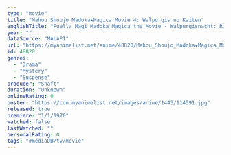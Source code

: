 ```yaml
---
type: "movie"
title: "Mahou Shoujo Madoka★Magica Movie 4: Walpurgis no Kaiten"
englishTitle: "Puella Magi Madoka Magica the Movie - Walpurgisnacht: Rising"
year: ""
dataSource: "MALAPI"
url: "https://myanimelist.net/anime/48820/Mahou_Shoujo_Madoka★Magica_Movie_4__Walpurgis_no_Kaiten"
id: 48820
genres: 
  - "Drama"
  - "Mystery"
  - "Suspense"
producer: "Shaft"
duration: "Unknown"
onlineRating: 0
poster: "https://cdn.myanimelist.net/images/anime/1443/114591.jpg"
released: true
premiere: "1/1/1970"
watched: false
lastWatched: ""
personalRating: 0
tags: "#mediaDB/tv/movie"
---
```

